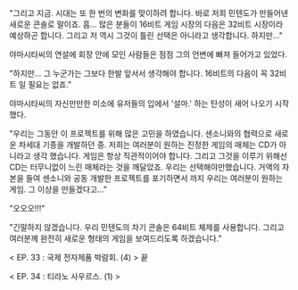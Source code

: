 "그리고 지금. 시대는 또 한 번의 변화를 맞이하려 합니다. 바로 저희 민텐도가 만들어낸 새로운 콘솔로 말이죠. 흠... 많은 분들이 16비트 게임 시장의 다음은 32비트 시장이라 예상하곤 합니다. 그리고 저 역시 그것이 틀린 선택은 아니라고 생각합니다. 하지만..." 

야마시타씨의 연설에 회장 안에 모인 사람들은 점점 그의 언변에 빠져 들어가고 있었다. 

"하지만... 그 누군가는 그보다 한발 앞서서 생각해야 합니다. 16비트의 다음이 꼭 32비트 일 필요는 없죠." 

야마시타씨의 자신만만한 미소에 유저들의 입에서 '설마.' 하는 탄성이 새어 나오기 시작했다. 

"우리는 그동안 이 프로젝트를 위해 많은 고민을 하였습니다. 센소니와의 협력으로 새로운 차세대 기종을 개발하던 중. 저희는 여러분이 원하는 진정한 게임의 매체는 CD가 아니라고 생각 했습니다. 게임은 항상 직관적이어야 합니다. 그리고 그것을 이루기 위해선 CD는 터무니없이 느린 매체라는 것을 깨달았죠. 우리는 선택해야만했습니다. 거액의 자본을 들여 센소니와 공동 개발한 프로젝트를 포기하면서 까지 우리는 여러분이 원하는 게임. 그 이상을 만들겠다고..." 

"오오오!!!" 

"긴말하지 않겠습니다. 우리 민텐도의 차기 콘솔은 64비트 체제를 사용합니다. 
그리고 여러분께 완전히 새로운 형태의 게임을 보여드리도록 하겠습니다."

< EP. 33 : 국제 전자제품 박람회. (4) > 끝

< EP. 34 : 티라노 사우르스. (1) >